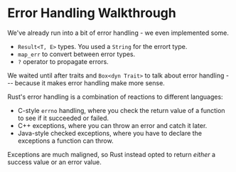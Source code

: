 # Error Handling Walkthrough

We've already run into a bit of error handling - we even implemented some.

* `Result<T, E>` types. You used a `String` for the errort type.
* `map_err` to convert between error types.
* `?` operator to propagate errors.

We waited until after traits and `Box<dyn Trait>` to talk about error handling --- because it makes error handling make more sense.

Rust's error handling is a combination of reactions to different languages:
* C-style `errno` handling, where you check the return value of a function to see if it succeeded or failed.
* C++ exceptions, where you can throw an error and catch it later.
* Java-style checked exceptions, where you have to declare the exceptions a function can throw.

Exceptions are much maligned, so Rust instead opted to return *either* a success value or an error value.
